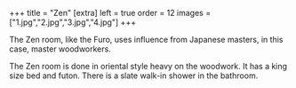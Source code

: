 +++
title = "Zen"
[extra]
left = true
order = 12
images = ["1.jpg","2.jpg","3.jpg","4.jpg"]
+++

The Zen room, like the Furo, uses influence from Japanese masters, in this case, master woodworkers.

The Zen room is done in oriental style heavy on the woodwork. It has a king size bed and futon. There is a slate walk-in shower in the bathroom.
